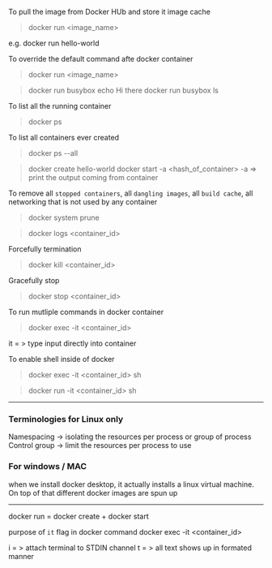 To pull the image from Docker HUb and store it image cache


> docker run <image_name>

e.g.  docker run hello-world  

To override the default command afte docker container  
> docker run <image_name>  <command>

> docker run busybox echo Hi there
> docker run busybox ls

To list all the running container
> docker ps 

To list all containers ever created
> docker ps --all

> docker create hello-world 
> docker start -a <hash_of_container>
-a => print the output coming from container

To remove all `stopped containers`, all `dangling images`, all `build cache`, all networking that is not used by any container
> docker system prune

> docker logs <container_id>

Forcefully termination
> docker kill <container_id>

Gracefully stop
> docker stop <container_id>

To run mutliple commands in docker container
> docker exec -it <container_id> <command>

it = > type input directly into container

To enable shell inside of docker
> docker exec -it <container_id> sh

> docker run -it <container_id> sh


-----------------------------------------------------------------------------
### Terminologies for Linux only
Namespacing -> isolating the resources per process or group of process
Control group -> limit the resources per process to use


### For windows / MAC 
when we install docker desktop, it actually installs a linux virtual machine.
On top of that different docker images are spun up 

------------------------------------------------------------------------------

docker run = docker create + docker start

purpose of `it` flag in docker command 
docker exec -it <container_id> <command>

i = > attach terminal to STDIN channel
t = > all text shows up in formated manner
